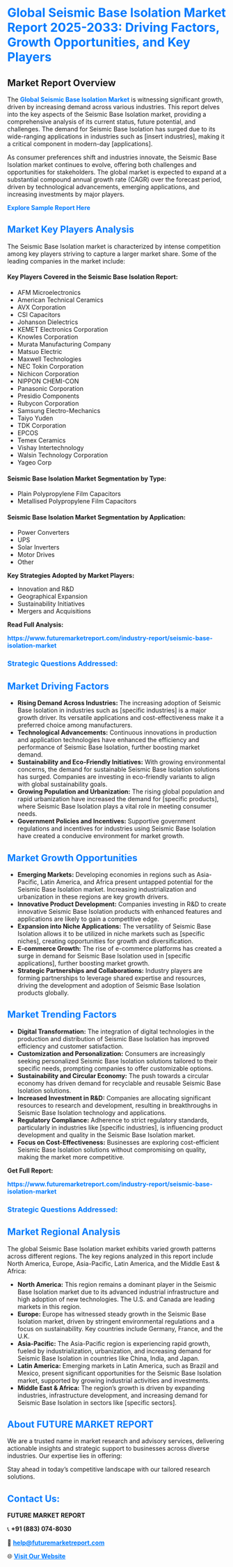 <h1 style="color: #007BFF;">Global Seismic Base Isolation Market Report 2025-2033: Driving Factors, Growth Opportunities, and Key Players</h1>

<section id="overview">
<h2>Market Report Overview</h2>
<p>The <a href="https://www.futuremarketreport.com/industry-report/seismic-base-isolation-market" style="color: #007BFF; text-decoration: none;"><strong>Global Seismic Base Isolation Market</strong></a> is witnessing significant growth, driven by increasing demand across various industries. This report delves into the key aspects of the Seismic Base Isolation market, providing a comprehensive analysis of its current status, future potential, and challenges. The demand for Seismic Base Isolation has surged due to its wide-ranging applications in industries such as [insert industries], making it a critical component in modern-day [applications].</p>
<p>As consumer preferences shift and industries innovate, the Seismic Base Isolation market continues to evolve, offering both challenges and opportunities for stakeholders. The global market is expected to expand at a substantial compound annual growth rate (CAGR) over the forecast period, driven by technological advancements, emerging applications, and increasing investments by major players.</p>
</section>

<section id="overview">
<p><a href="https://www.futuremarketreport.com/request-sample/reportId=37481" style="color: #007BFF; text-decoration: none;"><strong>Explore Sample Report Here</strong></a></p>
</section>

<section id="key-players">
<h2 style="color: #007BFF;">Market Key Players Analysis</h2>
<p>The Seismic Base Isolation market is characterized by intense competition among key players striving to capture a larger market share. Some of the leading companies in the market include:</p>
<h4>Key Players Covered in the Seismic Base Isolation Report:</h4>
<ul><li>AFM Microelectronics</li><li>American Technical Ceramics</li><li>AVX Corporation</li><li>CSI Capacitors</li><li>Johanson Dielectrics</li><li>KEMET Electronics Corporation</li><li>Knowles Corporation</li><li>Murata Manufacturing Company</li><li>Matsuo Electric</li><li>Maxwell Technologies</li><li>NEC Tokin Corporation</li><li>Nichicon Corporation</li><li>NIPPON CHEMI-CON</li><li>Panasonic Corporation</li><li>Presidio Components</li><li>Rubycon Corporation</li><li>Samsung Electro-Mechanics</li><li>Taiyo Yuden</li><li>TDK Corporation</li><li>EPCOS</li><li>Temex Ceramics</li><li>Vishay Intertechnology</li><li>Walsin Technology Corporation</li><li>Yageo Corp</li></ul>
<h4>Seismic Base Isolation Market Segmentation by Type:</h4>
<ul><li>Plain Polypropylene Film Capacitors</li><li>Metallised Polypropylene Film Capacitors</li></ul>

<h4>Seismic Base Isolation Market Segmentation by Application:</h4>
<ul><li>Power Converters</li><li>UPS</li><li>Solar Inverters</li><li>Motor Drives</li><li>Other</li></ul>
<p><strong>Key Strategies Adopted by Market Players:</strong></p>
<ul>
<li>Innovation and R&D</li>
<li>Geographical Expansion</li>
<li>Sustainability Initiatives</li>
<li>Mergers and Acquisitions</li>
</ul>
</section>

<section>
<p><strong>Read Full Analysis: </strong></p><a href="https://www.futuremarketreport.com/industry-report/seismic-base-isolation-market" style="color: #007BFF; text-decoration: none;"><strong>https://www.futuremarketreport.com/industry-report/seismic-base-isolation-market</strong></a>
<h3 style="color: #007BFF;">Strategic Questions Addressed:</h3>
</section>

<section id="driving-factors">
<h2 style="color: #007BFF;">Market Driving Factors</h2>
<ul>
<li><strong>Rising Demand Across Industries:</strong> The increasing adoption of Seismic Base Isolation in industries such as [specific industries] is a major growth driver. Its versatile applications and cost-effectiveness make it a preferred choice among manufacturers.</li>
<li><strong>Technological Advancements:</strong> Continuous innovations in production and application technologies have enhanced the efficiency and performance of Seismic Base Isolation, further boosting market demand.</li>
<li><strong>Sustainability and Eco-Friendly Initiatives:</strong> With growing environmental concerns, the demand for sustainable Seismic Base Isolation solutions has surged. Companies are investing in eco-friendly variants to align with global sustainability goals.</li>
<li><strong>Growing Population and Urbanization:</strong> The rising global population and rapid urbanization have increased the demand for [specific products], where Seismic Base Isolation plays a vital role in meeting consumer needs.</li>
<li><strong>Government Policies and Incentives:</strong> Supportive government regulations and incentives for industries using Seismic Base Isolation have created a conducive environment for market growth.</li>
</ul>
</section>

<section id="growth-opportunities">
<h2 style="color: #007BFF;">Market Growth Opportunities</h2>
<ul>
<li><strong>Emerging Markets:</strong> Developing economies in regions such as Asia-Pacific, Latin America, and Africa present untapped potential for the Seismic Base Isolation market. Increasing industrialization and urbanization in these regions are key growth drivers.</li>
<li><strong>Innovative Product Development:</strong> Companies investing in R&D to create innovative Seismic Base Isolation products with enhanced features and applications are likely to gain a competitive edge.</li>
<li><strong>Expansion into Niche Applications:</strong> The versatility of Seismic Base Isolation allows it to be utilized in niche markets such as [specific niches], creating opportunities for growth and diversification.</li>
<li><strong>E-commerce Growth:</strong> The rise of e-commerce platforms has created a surge in demand for Seismic Base Isolation used in [specific applications], further boosting market growth.</li>
<li><strong>Strategic Partnerships and Collaborations:</strong> Industry players are forming partnerships to leverage shared expertise and resources, driving the development and adoption of Seismic Base Isolation products globally.</li>
</ul>
</section>

<section id="trending-factors">
<h2 style="color: #007BFF;">Market Trending Factors</h2>
<ul>
<li><strong>Digital Transformation:</strong> The integration of digital technologies in the production and distribution of Seismic Base Isolation has improved efficiency and customer satisfaction.</li>
<li><strong>Customization and Personalization:</strong> Consumers are increasingly seeking personalized Seismic Base Isolation solutions tailored to their specific needs, prompting companies to offer customizable options.</li>
<li><strong>Sustainability and Circular Economy:</strong> The push towards a circular economy has driven demand for recyclable and reusable Seismic Base Isolation solutions.</li>
<li><strong>Increased Investment in R&D:</strong> Companies are allocating significant resources to research and development, resulting in breakthroughs in Seismic Base Isolation technology and applications.</li>
<li><strong>Regulatory Compliance:</strong> Adherence to strict regulatory standards, particularly in industries like [specific industries], is influencing product development and quality in the Seismic Base Isolation market.</li>
<li><strong>Focus on Cost-Effectiveness:</strong> Businesses are exploring cost-efficient Seismic Base Isolation solutions without compromising on quality, making the market more competitive.</li>
</ul>
</section>

<section>
<p><strong>Get Full Report: </strong></p><a href="https://www.futuremarketreport.com/industry-report/seismic-base-isolation-market" style="color: #007BFF; text-decoration: none;"><strong>https://www.futuremarketreport.com/industry-report/seismic-base-isolation-market</strong></a>
<h3 style="color: #007BFF;">Strategic Questions Addressed:</h3>
</section>


<section id="regional-analysis">
<h2 style="color: #007BFF;">Market Regional Analysis</h2>
<p>The global Seismic Base Isolation market exhibits varied growth patterns across different regions. The key regions analyzed in this report include North America, Europe, Asia-Pacific, Latin America, and the Middle East & Africa:</p>
<ul>
<li><strong>North America:</strong> This region remains a dominant player in the Seismic Base Isolation market due to its advanced industrial infrastructure and high adoption of new technologies. The U.S. and Canada are leading markets in this region.</li>
<li><strong>Europe:</strong> Europe has witnessed steady growth in the Seismic Base Isolation market, driven by stringent environmental regulations and a focus on sustainability. Key countries include Germany, France, and the U.K.</li>
<li><strong>Asia-Pacific:</strong> The Asia-Pacific region is experiencing rapid growth, fueled by industrialization, urbanization, and increasing demand for Seismic Base Isolation in countries like China, India, and Japan.</li>
<li><strong>Latin America:</strong> Emerging markets in Latin America, such as Brazil and Mexico, present significant opportunities for the Seismic Base Isolation market, supported by growing industrial activities and investments.</li>
<li><strong>Middle East & Africa:</strong> The region’s growth is driven by expanding industries, infrastructure development, and increasing demand for Seismic Base Isolation in sectors like [specific sectors].</li>
</ul>
</section>

<footer>
<h2 style="color: #007BFF;">About FUTURE MARKET REPORT</h2>
<p>We are a trusted name in market research and advisory services, delivering actionable insights and strategic support to businesses across diverse industries. Our expertise lies in offering:</p>

<p>Stay ahead in today’s competitive landscape with our tailored research solutions.</p>

<h2 style="color: #007BFF;">Contact Us:</h2>
<p><strong>FUTURE MARKET REPORT</strong></p>
<p>📞 <strong>+91 (883) 074-8030</strong></p>
<p>📧 <strong><a href="mailto:help@futuremarketreport.com" style="color: #007BFF;">help@futuremarketreport.com</a></strong></p>
<p>🌐 <strong><a href="https://www.futuremarketreport.com/" style="color: #007BFF;">Visit Our Website</a></strong></p>
</footer>